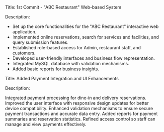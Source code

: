 Title: 1st Commit - "ABC Restaurant" Web-based System

Description:
- Set up the core functionalities for the "ABC Restaurant" interactive web application.
- Implemented online reservations, search for services and facilities, and query submission features.
- Established role-based access for Admin, restaurant staff, and customers.
- Developed user-friendly interfaces and business flow representation.
- Integrated MySQL database with validation mechanisms.
- Added basic reports for business insights.
  


Title: Added Payment Integration and UI Enhancements

Description:

Integrated payment processing for dine-in and delivery reservations.
Improved the user interface with responsive design updates for better device compatibility.
Enhanced validation mechanisms to ensure secure payment transactions and accurate data entry.
Added reports for payment summaries and reservation statistics.
Refined access control so staff can manage and view payments effectively.






